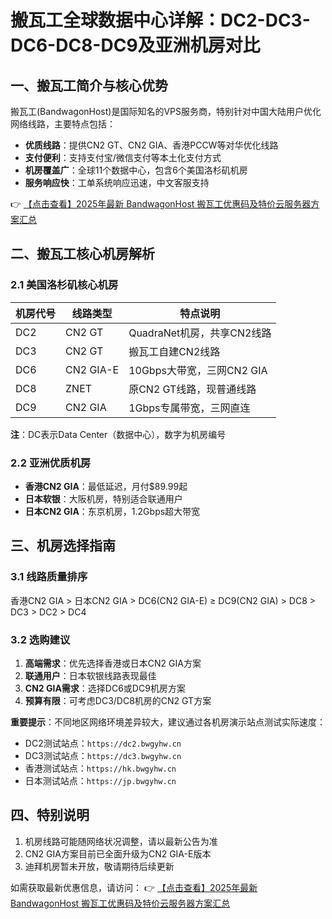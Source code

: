 # 搬瓦工全球数据中心详解：DC2-DC3-DC6-DC8-DC9及亚洲机房对比

## 一、搬瓦工简介与核心优势

搬瓦工(BandwagonHost)是国际知名的VPS服务商，特别针对中国大陆用户优化网络线路，主要特点包括：

- **优质线路**：提供CN2 GT、CN2 GIA、香港PCCW等对华优化线路
- **支付便利**：支持支付宝/微信支付等本土化支付方式
- **机房覆盖广**：全球11个数据中心，包含6个美国洛杉矶机房
- **服务响应快**：工单系统响应迅速，中文客服支持

👉 [【点击查看】2025年最新 BandwagonHost 搬瓦工优惠码及特价云服务器方案汇总](https://bit.ly/banwagon)

## 二、搬瓦工核心机房解析

### 2.1 美国洛杉矶核心机房

| 机房代号 | 线路类型       | 特点说明                     |
|----------|----------------|------------------------------|
| DC2      | CN2 GT         | QuadraNet机房，共享CN2线路   |
| DC3      | CN2 GT         | 搬瓦工自建CN2线路            |
| DC6      | CN2 GIA-E      | 10Gbps大带宽，三网CN2 GIA    |
| DC8      | ZNET           | 原CN2 GT线路，现普通线路     |
| DC9      | CN2 GIA        | 1Gbps专属带宽，三网直连      |

**注**：DC表示Data Center（数据中心），数字为机房编号

### 2.2 亚洲优质机房

- **香港CN2 GIA**：最低延迟，月付$89.99起
- **日本软银**：大阪机房，特别适合联通用户
- **日本CN2 GIA**：东京机房，1.2Gbps超大带宽

## 三、机房选择指南

### 3.1 线路质量排序
香港CN2 GIA > 日本CN2 GIA > DC6(CN2 GIA-E) ≥ DC9(CN2 GIA) > DC8 > DC3 > DC2 > DC4

### 3.2 选购建议

1. **高端需求**：优先选择香港或日本CN2 GIA方案
2. **联通用户**：日本软银线路表现最佳
3. **CN2 GIA需求**：选择DC6或DC9机房方案
4. **预算有限**：可考虑DC3/DC8机房的CN2 GT方案

**重要提示**：不同地区网络环境差异较大，建议通过各机房演示站点测试实际速度：

- DC2测试站点：`https://dc2.bwgyhw.cn`
- DC3测试站点：`https://dc3.bwgyhw.cn`
- 香港测试站点：`https://hk.bwgyhw.cn`
- 日本测试站点：`https://jp.bwgyhw.cn`

## 四、特别说明

1. 机房线路可能随网络状况调整，请以最新公告为准
2. CN2 GIA方案目前已全面升级为CN2 GIA-E版本
3. 迪拜机房暂未开放，敬请期待后续更新

如需获取最新优惠信息，请访问：
👉 [【点击查看】2025年最新 BandwagonHost 搬瓦工优惠码及特价云服务器方案汇总](https://bit.ly/banwagon)